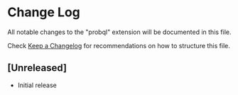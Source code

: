 # Change Log

All notable changes to the "probql" extension will be documented in this file.

Check [Keep a Changelog](http://keepachangelog.com/) for recommendations on how to structure this file.

## [Unreleased]

- Initial release